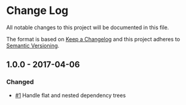 # Change Log
All notable changes to this project will be documented in this file.

The format is based on [Keep a Changelog](http://keepachangelog.com/)
and this project adheres to [Semantic Versioning](http://semver.org/).

## 1.0.0 - 2017-04-06
### Changed
- [#1](https://github.com/matthewdavidson/node-sass-tilde-importer/pull/1) Handle flat and nested dependency trees 
